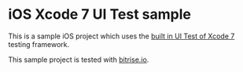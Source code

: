 # iOS Xcode 7 UI Test sample

This is a sample iOS project which
uses the [built in UI Test of Xcode 7](https://developer.apple.com/xcode/)
testing framework.

This sample project is tested with [bitrise.io](https://bitrise.io/).